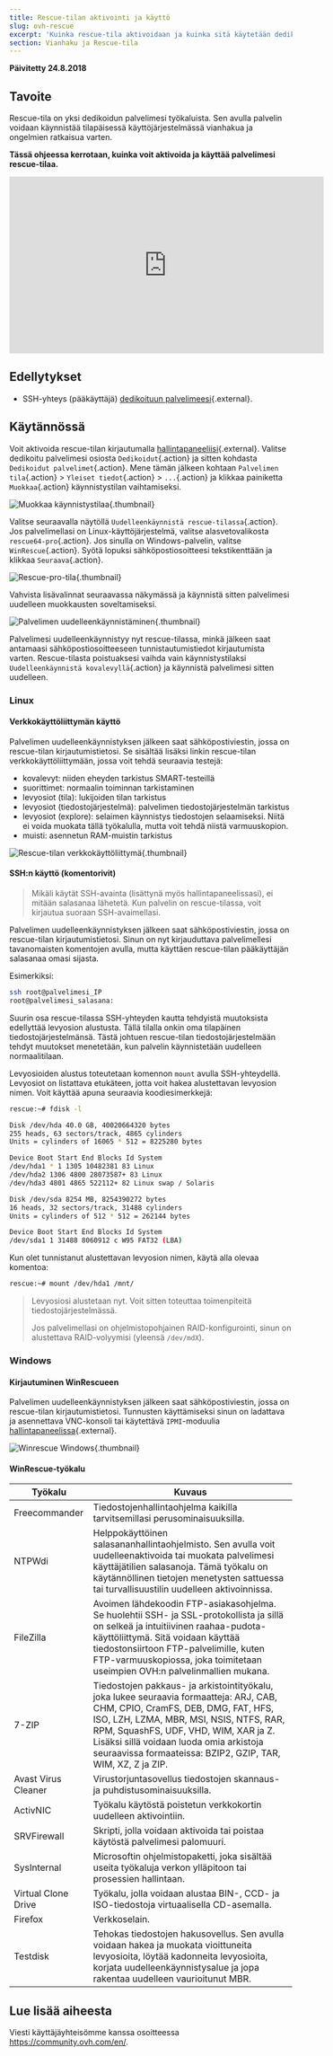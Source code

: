 ```yaml
---
title: Rescue-tilan aktivointi ja käyttö
slug: ovh-rescue
excerpt: 'Kuinka rescue-tila aktivoidaan ja kuinka sitä käytetään dedikoidulla palvelimella'
section: Vianhaku ja Rescue-tila
---
```


**Päivitetty 24.8.2018**

## Tavoite

Rescue-tila on yksi dedikoidun palvelimesi työkaluista. Sen avulla palvelin voidaan käynnistää tilapäisessä käyttöjärjestelmässä vianhakua ja ongelmien ratkaisua varten.

**Tässä ohjeessa kerrotaan, kuinka voit aktivoida ja käyttää palvelimesi rescue-tilaa.**

<iframe width="560" height="315" src="https://www.youtube.com/embed/UdMZSgXATFU" frameborder="0" allow="autoplay; encrypted-media" allowfullscreen></iframe>

## Edellytykset

- SSH-yhteys (pääkäyttäjä) [dedikoituun palvelimeesi](https://www.ovh-hosting.fi/dedikoidut_palvelimet/){.external}.


## Käytännössä

Voit aktivoida rescue-tilan kirjautumalla [hallintapaneeliisi](https://www.ovh.com/auth/?action=gotomanager/){.external}. Valitse dedikoitu palvelimesi osiosta `Dedikoidut`{.action} ja sitten kohdasta `Dedikoidut palvelimet`{.action}. Mene tämän jälkeen kohtaan `Palvelimen tila`{.action} > `Yleiset tiedot`{.action} > `...`{.action} ja klikkaa painiketta `Muokkaa`{.action} käynnistystilan vaihtamiseksi.

![Muokkaa käynnistystilaa](images/rescue-mode-01.png){.thumbnail}

Valitse seuraavalla näytöllä `Uudelleenkäynnistä rescue-tilassa`{.action}. Jos palvelimellasi on Linux-käyttöjärjestelmä, valitse alasvetovalikosta `rescue64-pro`{.action}. Jos sinulla on Windows-palvelin, valitse `WinRescue`{.action}. Syötä lopuksi sähköpostiosoitteesi tekstikenttään ja klikkaa `Seuraava`{.action}.

![Rescue-pro-tila](images/rescue-mode-03.png){.thumbnail}

Vahvista lisävalinnat seuraavassa näkymässä ja käynnistä sitten palvelimesi uudelleen muokkausten soveltamiseksi. 

![Palvelimen uudelleenkäynnistäminen](images/rescue-mode-02.png){.thumbnail}

Palvelimesi uudelleenkäynnistyy nyt rescue-tilassa, minkä jälkeen saat antamaasi sähköpostiosoitteeseen tunnistautumistiedot kirjautumista varten. Rescue-tilasta poistuaksesi vaihda vain käynnistystilaksi `Uudelleenkäynnistä kovalevyllä`{.action} ja käynnistä palvelimesi sitten uudelleen.

### Linux

#### Verkkokäyttöliittymän käyttö

Palvelimen uudelleenkäynnistyksen jälkeen saat sähköpostiviestin, jossa on rescue-tilan kirjautumistietosi. Se sisältää lisäksi linkin rescue-tilan verkkokäyttöliittymään, jossa voit tehdä seuraavia testejä:

- kovalevyt: niiden eheyden tarkistus SMART-testeillä
- suorittimet: normaalin toiminnan tarkistaminen
- levyosiot (tila): lukijoiden tilan tarkistus
- levyosiot (tiedostojärjestelmä): palvelimen tiedostojärjestelmän tarkistus
- levyosiot (explore): selaimen käynnistys tiedostojen selaamiseksi. Niitä ei voida muokata tällä työkalulla, mutta voit tehdä niistä varmuuskopion.
- muisti: asennetun RAM-muistin tarkistus

![Rescue-tilan verkkokäyttöliittymä](images/rescue-mode-04.png){.thumbnail}

#### SSH:n käyttö (komentorivit)


>
> 
> Mikäli käytät SSH-avainta (lisättynä myös hallintapaneelissasi), ei mitään salasanaa lähetetä. Kun palvelin on rescue-tilassa, voit kirjautua suoraan SSH-avaimellasi.
>

Palvelimen uudelleenkäynnistyksen jälkeen saat sähköpostiviestin, jossa on rescue-tilan kirjautumistietosi. Sinun on nyt kirjauduttava palvelimellesi tavanomaisten komentojen avulla, mutta käyttäen rescue-tilan pääkäyttäjän salasanaa omasi sijasta.

Esimerkiksi:

```sh
ssh root@palvelimesi_IP
root@palvelimesi_salasana:
```

Suurin osa rescue-tilassa SSH-yhteyden kautta tehdyistä muutoksista edellyttää levyosion alustusta. Tällä tilalla onkin oma tilapäinen tiedostojärjestelmänsä. Tästä johtuen rescue-tilan tiedostojärjestelmään tehdyt muutokset menetetään, kun palvelin käynnistetään uudelleen normaalitilaan.

Levyosioiden alustus toteutetaan komennon `mount` avulla SSH-yhteydellä. Levyosiot on listattava etukäteen, jotta voit hakea alustettavan levyosion nimen. Voit käyttää apuna seuraavia koodiesimerkkejä:

```sh
rescue:~# fdisk -l

Disk /dev/hda 40.0 GB, 40020664320 bytes
255 heads, 63 sectors/track, 4865 cylinders
Units = cylinders of 16065 * 512 = 8225280 bytes

Device Boot Start End Blocks Id System
/dev/hda1 * 1 1305 10482381 83 Linux
/dev/hda2 1306 4800 28073587+ 83 Linux
/dev/hda3 4801 4865 522112+ 82 Linux swap / Solaris

Disk /dev/sda 8254 MB, 8254390272 bytes
16 heads, 32 sectors/track, 31488 cylinders
Units = cylinders of 512 * 512 = 262144 bytes

Device Boot Start End Blocks Id System
/dev/sda1 1 31488 8060912 c W95 FAT32 (LBA)
```

Kun olet tunnistanut alustettavan levyosion nimen, käytä alla olevaa komentoa:

```sh
rescue:~# mount /dev/hda1 /mnt/
```

> 
>
> Levyosiosi alustetaan nyt. Voit sitten toteuttaa toimenpiteitä tiedostojärjestelmässä.
> 
> Jos palvelimellasi on ohjelmistopohjainen RAID-konfigurointi, sinun on alustettava RAID-volyymisi (yleensä `/dev/mdX`).
>


### Windows

#### Kirjautuminen WinRescueen

Palvelimen uudelleenkäynnistyksen jälkeen saat sähköpostiviestin, jossa on rescue-tilan kirjautumistietosi. Tunnusten käyttämiseksi sinun on ladattava ja asennettava VNC-konsoli tai käytettävä `IPMI`-moduulia [hallintapaneelissa](https://www.ovh.com/auth/?action=gotomanager/){.external}.

![Winrescue Windows](images/rescue-mode-06.png){.thumbnail}

#### WinRescue-työkalu

|Työkalu|Kuvaus|
|---|---|
|Freecommander|Tiedostojenhallintaohjelma kaikilla tarvitsemillasi perusominaisuuksilla.|
|NTPWdi|Helppokäyttöinen salasananhallintaohjelmisto. Sen avulla voit uudelleenaktivoida tai muokata palvelimesi käyttäjätilien salasanoja. Tämä työkalu on käytännöllinen tietojen menetysten sattuessa tai turvallisuustilin uudelleen aktivoinnissa.|
|FileZilla|Avoimen lähdekoodin FTP-asiakasohjelma. Se huolehtii SSH- ja SSL-protokollista ja sillä on selkeä ja intuitiivinen raahaa-pudota-käyttöliittymä. Sitä voidaan käyttää tiedostonsiirtoon FTP-palvelimille, kuten FTP-varmuuskopiossa, joka toimitetaan useimpien OVH:n palvelinmallien mukana.|
|7-ZIP|Tiedostojen pakkaus- ja arkistointityökalu, joka lukee seuraavia formaatteja: ARJ, CAB, CHM, CPIO, CramFS, DEB, DMG, FAT, HFS, ISO, LZH, LZMA, MBR, MSI, NSIS, NTFS, RAR, RPM, SquashFS, UDF, VHD, WIM, XAR ja Z. Lisäksi sillä voidaan luoda omia arkistoja seuraavissa formaateissa: BZIP2, GZIP, TAR, WIM, XZ, Z ja ZIP.|
|Avast Virus Cleaner|Virustorjuntasovellus tiedostojen skannaus- ja puhdistusominaisuuksilla.|
|ActivNIC|Työkalu käytöstä poistetun verkkokortin uudelleen aktivointiin.|
|SRVFirewall|Skripti, jolla voidaan aktivoida tai poistaa käytöstä palvelimesi palomuuri.|
|SysInternal|Microsoftin ohjelmistopaketti, joka sisältää useita työkaluja verkon ylläpitoon tai prosessien hallintaan.|
|Virtual Clone Drive|Työkalu, jolla voidaan alustaa BIN-, CCD- ja ISO-tiedostoja virtuaalisella CD-asemalla.|
|Firefox|Verkkoselain.|
|Testdisk|Tehokas tiedostojen hakusovellus. Sen avulla voidaan hakea ja muokata vioittuneita levyosioita, löytää kadonneita levyosioita, korjata uudelleenkäynnistysalue ja jopa rakentaa uudelleen vaurioitunut MBR.|

## Lue lisää aiheesta

Viesti käyttäjäyhteisömme kanssa osoitteessa <https://community.ovh.com/en/>.